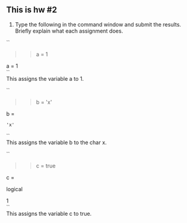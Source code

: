 ## This is hw #2  

1. Type the following in the command window and submit the results. Briefly explain what each assignment does.  

``  
>> a = 1  

a =  1  
``  
This assigns the variable a to 1.

``  
>> b = 'x'  

b =  

    'x'  
``  
This assigns the variable b to the char x.  

``  
>> c = true  

c =  

  logical  

   1  
``  
This assigns the variable c to true.  


